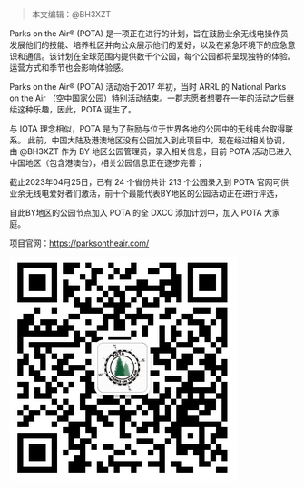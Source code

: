 > 本文编辑：@BH3XZT

Parks on the Air® (POTA) 是一项正在进行的计划，旨在鼓励业余无线电操作员发展他们的技能、培养社区并向公众展示他们的爱好，以及在紧急环境下的应急意识和通信。该计划在全球范围内提供数千个公园，每个公园都将呈现独特的体验。 运营方式和季节也会影响体验感。

Parks on the Air® (POTA) 活动始于2017 年初，当时 ARRL 的 National Parks on the Air （空中国家公园）特别活动结束。一群志愿者想要在一年的活动之后继续这种乐趣，因此，POTA 诞生了。

与 IOTA 理念相似，POTA 是为了鼓励与位于世界各地的公园中的无线电台取得联系。 此前，中国大陆及港澳地区没有公园加入到此项目中，现在经过相关协调，由 @BH3XZT 作为 BY 地区公园管理员，录入相关信息，目前 POTA 活动已进入中国地区（包含港澳台），相关公园信息正在逐步完善；

截止2023年04月25日，已有 24 个省份共计 213 个公园录入到 POTA 官网可供业余无线电爱好者们激活，前十个最能代表BY地区的公园活动正在进行评选，

自此BY地区的公园节点加入 POTA 的全 DXCC 添加计划中，加入 POTA 大家庭。  

项目官网：https://parksontheair.com/

![](../../static/img/0203/1_01.png)